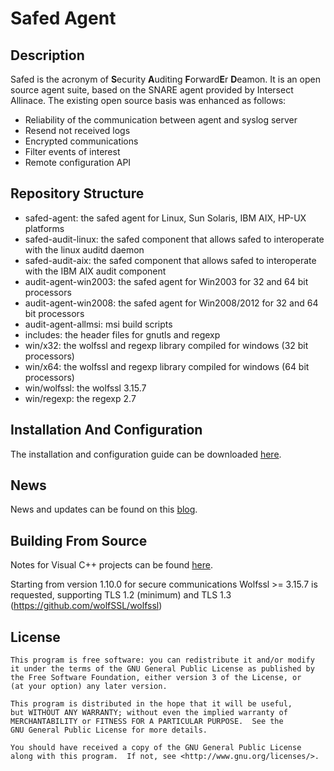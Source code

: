 # Safed Agent

## Description

Safed is the acronym of **S**ecurity **A**uditing **F**orward**E**r **D**eamon. It is an open source agent suite, based on the SNARE agent provided by Intersect Allinace. 
The existing open source basis was enhanced as follows:
- Reliability of the communication between agent and syslog server
- Resend not received logs
- Encrypted communications
- Filter events of interest
- Remote configuration API


## Repository Structure

- safed-agent: the safed agent for Linux, Sun Solaris, IBM AIX, HP-UX platforms
- safed-audit-linux: the safed component that allows safed to interoperate with the linux auditd daemon
- safed-audit-aix: the safed component that allows safed to interoperate with the IBM AIX audit component
- audit-agent-win2003: the safed agent for Win2003 for 32 and 64 bit processors
- audit-agent-win2008: the safed agent for Win2008/2012 for 32 and 64 bit processors
- audit-agent-allmsi: msi build scripts 
- includes: the header files for gnutls and regexp 
- win/x32: the wolfssl and regexp library compiled for windows (32 bit processors)
- win/x64: the wolfssl and regexp library compiled for windows (64 bit processors)
- win/wolfssl: the wolfssl 3.15.7 
- win/regexp: the regexp 2.7



## Installation And Configuration

The installation and configuration guide can be downloaded [here](https://github.com/WuerthPhoenix/safed/blob/master/doc/Safed_installation.pdf).


## News

News and updates can be found on this [blog](http://www.neteye-blog.com/?s=Safed&x=0&y=0&lang=en).


## Building From Source

Notes for Visual C++ projects can be found [here](https://github.com/WuerthPhoenix/safed/blob/master/doc/projectnotes.pdf).

Starting from version 1.10.0 for secure communications Wolfssl >= 3.15.7 is requested, supporting TLS 1.2 (minimum) and TLS 1.3 (https://github.com/wolfSSL/wolfssl)

## License

```
This program is free software: you can redistribute it and/or modify
it under the terms of the GNU General Public License as published by
the Free Software Foundation, either version 3 of the License, or
(at your option) any later version.

This program is distributed in the hope that it will be useful,
but WITHOUT ANY WARRANTY; without even the implied warranty of
MERCHANTABILITY or FITNESS FOR A PARTICULAR PURPOSE.  See the
GNU General Public License for more details.

You should have received a copy of the GNU General Public License
along with this program.  If not, see <http://www.gnu.org/licenses/>.
```



